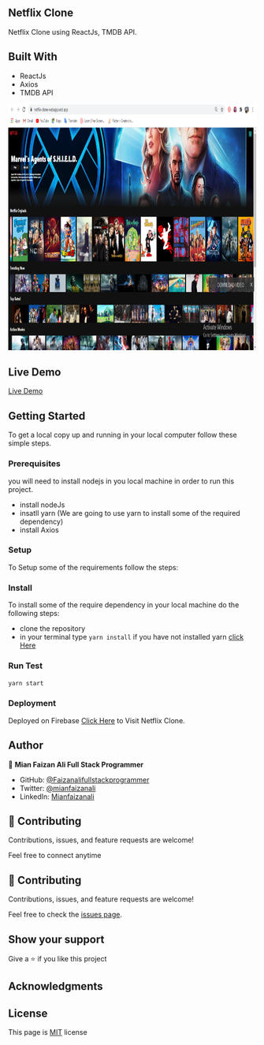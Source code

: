 ## Netflix Clone

Netflix Clone using ReactJs, TMDB API.

## Built With

- ReactJs
- Axios
- TMDB API

<img src="https://github.com/Div685/React-Netflix-Clone-webApp/blob/master/src/screenshots/netflix-screenshot1.png" width="800" height="500">

## Live Demo

[Live Demo](https://netflix-clone-webapp.web.app/)

## Getting Started

To get a local copy up and running in your local computer follow these simple steps.

### **Prerequisites**

you will need to install nodejs in you local machine in order to run this project.

- install nodeJs
- insatll yarn (We are going to use yarn to install some of the required dependency)
- install Axios

### **Setup**

To Setup some of the requirements follow the steps:

### **Install**

To install some of the require dependency in your local machine do the following steps:

- clone the repository
- in your terminal type `yarn install` if you have not installed yarn [click Here](https://classic.yarnpkg.com/en/docs/getting-started)

### **Run Test**

`yarn start`

### **Deployment**

Deployed on Firebase [Click Here](https://netflix-clone-webapp.web.app/) to Visit Netflix Clone.

## Author

👤 **Mian Faizan Ali Full Stack Programmer**

- GitHub: [@Faizanalifullstackprogrammer](https://github.com/Faizanalifullstackprogrammer)
- Twitter: [@mianfaizanali](https://twitter.com/mianfaizanali)
- LinkedIn: [Mianfaizanali](https://pk.linkedin.com/in/mianfaizanali)


## 🤝 Contributing

Contributions, issues, and feature requests are welcome!

Feel free to connect anytime



## :handshake: Contributing

Contributions, issues, and feature requests are welcome!

Feel free to check the [issues page](https://github.com/Div685/React-Netflix-Clone-webApp/issues).

## Show your support

Give a :star: if you like this project

## Acknowledgments

## License

This page is [MIT](./LICENSE) license
